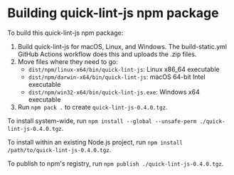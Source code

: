 # Building quick-lint-js npm package

To build this quick-lint-js npm package:

1. Build quick-lint-js for macOS, Linux, and Windows. The build-static.yml GitHub
   Actions workflow does this and uploads the .zip files.
2. Move files where they need to go:
   * `dist/npm/linux-x64/bin/quick-lint-js`: Linux x86_64 executable
   * `dist/npm/darwin-x64/bin/quick-lint-js`: macOS 64-bit Intel executable
   * `dist/npm/win32-x64/bin/quick-lint-js.exe`: Windows x64 executable
3. Run `npm pack .` to create `quick-lint-js-0.4.0.tgz`.

To install system-wide, run
`npm install --global --unsafe-perm ./quick-lint-js-0.4.0.tgz`.

To install within an existing Node.js project, run
`npm install /path/to/quick-lint-js-0.4.0.tgz`.

To publish to npm's registry, run `npm publish ./quick-lint-js-0.4.0.tgz`.
